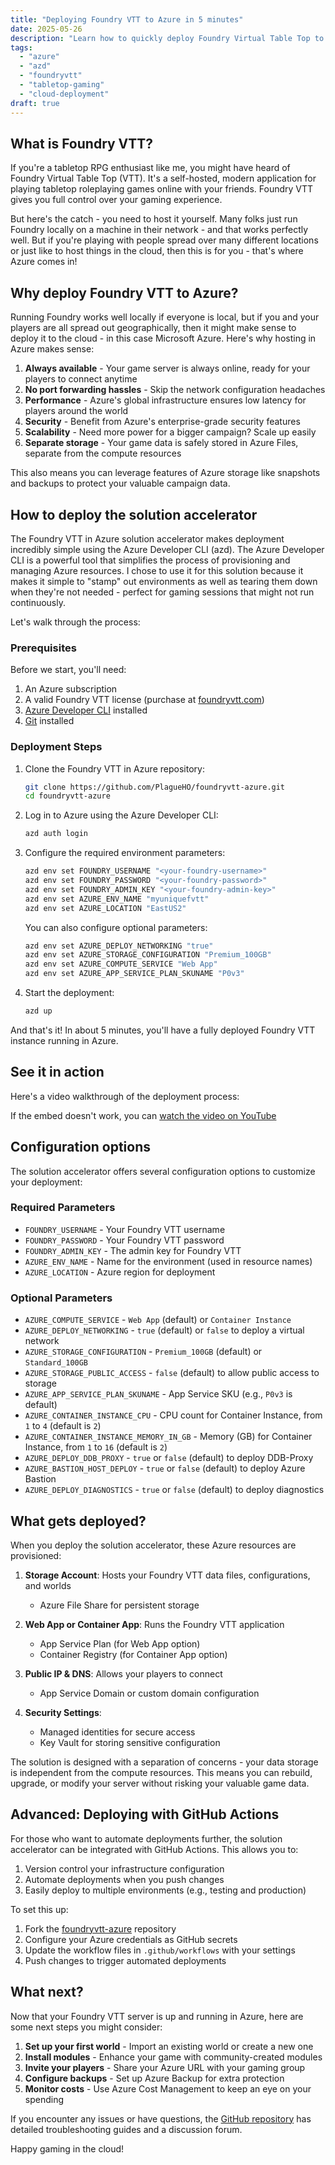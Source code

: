 ```yaml
---
title: "Deploying Foundry VTT to Azure in 5 minutes"
date: 2025-05-26
description: "Learn how to quickly deploy Foundry Virtual Table Top to Azure using the Azure Developer CLI and the Foundry VTT in Azure solution accelerator."
tags: 
  - "azure"
  - "azd"
  - "foundryvtt"
  - "tabletop-gaming"
  - "cloud-deployment"
draft: true
---
```


## What is Foundry VTT?

If you're a tabletop RPG enthusiast like me, you might have heard of Foundry Virtual Table Top (VTT). It's a self-hosted, modern application for playing tabletop roleplaying games online with your friends. Foundry VTT gives you full control over your gaming experience.

But here's the catch - you need to host it yourself. Many folks just run Foundry locally on a machine in their network - and that works perfectly well. But if you're playing with people spread over many different locations or just like to host things in the cloud, then this is for you - that's where Azure comes in!

## Why deploy Foundry VTT to Azure?

Running Foundry works well locally if everyone is local, but if you and your players are all spread out geographically, then it might make sense to deploy it to the cloud - in this case Microsoft Azure. Here's why hosting in Azure makes sense:

1. **Always available** - Your game server is always online, ready for your players to connect anytime
2. **No port forwarding hassles** - Skip the network configuration headaches
3. **Performance** - Azure's global infrastructure ensures low latency for players around the world
4. **Security** - Benefit from Azure's enterprise-grade security features
5. **Scalability** - Need more power for a bigger campaign? Scale up easily
6. **Separate storage** - Your game data is safely stored in Azure Files, separate from the compute resources

This also means you can leverage features of Azure storage like snapshots and backups to protect your valuable campaign data.

## How to deploy the solution accelerator

The Foundry VTT in Azure solution accelerator makes deployment incredibly simple using the Azure Developer CLI (azd). The Azure Developer CLI is a powerful tool that simplifies the process of provisioning and managing Azure resources. I chose to use it for this solution because it makes it simple to "stamp" out environments as well as tearing them down when they're not needed - perfect for gaming sessions that might not run continuously.

Let's walk through the process:

### Prerequisites

Before we start, you'll need:

1. An Azure subscription
2. A valid Foundry VTT license (purchase at [foundryvtt.com](https://foundryvtt.com))
3. [Azure Developer CLI](https://docs.microsoft.com/en-us/azure/developer/azure-developer-cli/install-azd) installed
4. [Git](https://git-scm.com/downloads) installed

### Deployment Steps

1. Clone the Foundry VTT in Azure repository:
   ```bash
   git clone https://github.com/PlagueHO/foundryvtt-azure.git
   cd foundryvtt-azure
   ```

2. Log in to Azure using the Azure Developer CLI:
   ```bash
   azd auth login
   ```

3. Configure the required environment parameters:
   ```bash
   azd env set FOUNDRY_USERNAME "<your-foundry-username>"
   azd env set FOUNDRY_PASSWORD "<your-foundry-password>"
   azd env set FOUNDRY_ADMIN_KEY "<your-foundry-admin-key>"
   azd env set AZURE_ENV_NAME "myuniquefvtt"
   azd env set AZURE_LOCATION "EastUS2"
   ```

   You can also configure optional parameters:
   ```bash
   azd env set AZURE_DEPLOY_NETWORKING "true"
   azd env set AZURE_STORAGE_CONFIGURATION "Premium_100GB"
   azd env set AZURE_COMPUTE_SERVICE "Web App"
   azd env set AZURE_APP_SERVICE_PLAN_SKUNAME "P0v3"
   ```

4. Start the deployment:
   ```bash
   azd up
   ```

And that's it! In about 5 minutes, you'll have a fully deployed Foundry VTT instance running in Azure.

## See it in action

Here's a video walkthrough of the deployment process:

<custom-youtube slug="asb8bu0eRmM" label="Deploying Foundry VTT to Azure in 5 minutes using Azure Developer CLI"></custom-youtube>

If the embed doesn't work, you can [watch the video on YouTube](https://youtu.be/asb8bu0eRmM)

## Configuration options

The solution accelerator offers several configuration options to customize your deployment:

### Required Parameters

- `FOUNDRY_USERNAME` - Your Foundry VTT username
- `FOUNDRY_PASSWORD` - Your Foundry VTT password
- `FOUNDRY_ADMIN_KEY` - The admin key for Foundry VTT
- `AZURE_ENV_NAME` - Name for the environment (used in resource names)
- `AZURE_LOCATION` - Azure region for deployment

### Optional Parameters

- `AZURE_COMPUTE_SERVICE` - `Web App` (default) or `Container Instance`
- `AZURE_DEPLOY_NETWORKING` - `true` (default) or `false` to deploy a virtual network
- `AZURE_STORAGE_CONFIGURATION` - `Premium_100GB` (default) or `Standard_100GB`
- `AZURE_STORAGE_PUBLIC_ACCESS` - `false` (default) to allow public access to storage
- `AZURE_APP_SERVICE_PLAN_SKUNAME` - App Service SKU (e.g., `P0v3` is default)
- `AZURE_CONTAINER_INSTANCE_CPU` - CPU count for Container Instance, from `1` to `4` (default is `2`)
- `AZURE_CONTAINER_INSTANCE_MEMORY_IN_GB` - Memory (GB) for Container Instance, from `1` to `16` (default is `2`)
- `AZURE_DEPLOY_DDB_PROXY` - `true` or `false` (default) to deploy DDB-Proxy
- `AZURE_BASTION_HOST_DEPLOY` - `true` or `false` (default) to deploy Azure Bastion
- `AZURE_DEPLOY_DIAGNOSTICS` - `true` or `false` (default) to deploy diagnostics

## What gets deployed?

When you deploy the solution accelerator, these Azure resources are provisioned:

1. **Storage Account**: Hosts your Foundry VTT data files, configurations, and worlds
   - Azure File Share for persistent storage

2. **Web App or Container App**: Runs the Foundry VTT application
   - App Service Plan (for Web App option)
   - Container Registry (for Container App option)

3. **Public IP & DNS**: Allows your players to connect
   - App Service Domain or custom domain configuration

4. **Security Settings**:
   - Managed identities for secure access
   - Key Vault for storing sensitive configuration

The solution is designed with a separation of concerns - your data storage is independent from the compute resources. This means you can rebuild, upgrade, or modify your server without risking your valuable game data.

## Advanced: Deploying with GitHub Actions

For those who want to automate deployments further, the solution accelerator can be integrated with GitHub Actions. This allows you to:

1. Version control your infrastructure configuration
2. Automate deployments when you push changes
3. Easily deploy to multiple environments (e.g., testing and production)

To set this up:

1. Fork the [foundryvtt-azure](https://github.com/PlagueHO/foundryvtt-azure) repository
2. Configure your Azure credentials as GitHub secrets
3. Update the workflow files in `.github/workflows` with your settings
4. Push changes to trigger automated deployments

## What next?

Now that your Foundry VTT server is up and running in Azure, here are some next steps you might consider:

1. **Set up your first world** - Import an existing world or create a new one
2. **Install modules** - Enhance your game with community-created modules
3. **Invite your players** - Share your Azure URL with your gaming group
4. **Configure backups** - Set up Azure Backup for extra protection
5. **Monitor costs** - Use Azure Cost Management to keep an eye on your spending

If you encounter any issues or have questions, the [GitHub repository](https://github.com/PlagueHO/foundryvtt-azure) has detailed troubleshooting guides and a discussion forum.

Happy gaming in the cloud!